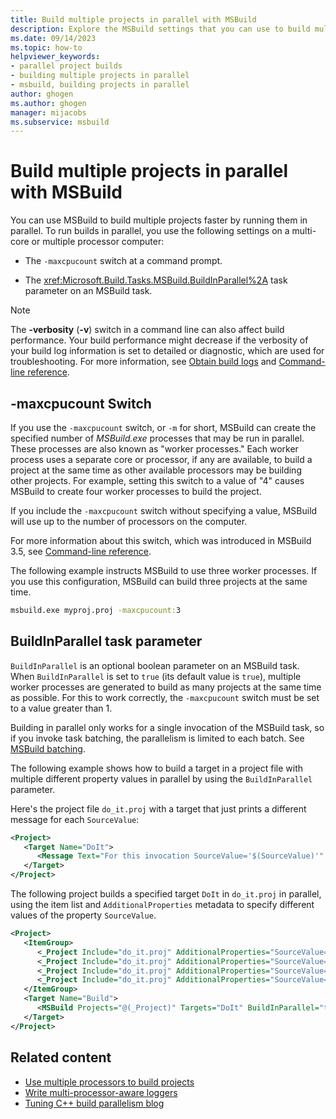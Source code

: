 ```yaml
---
title: Build multiple projects in parallel with MSBuild
description: Explore the MSBuild settings that you can use to build multiple projects faster by running them in parallel in Visual Studio.
ms.date: 09/14/2023
ms.topic: how-to
helpviewer_keywords:
- parallel project builds
- building multiple projects in parallel
- msbuild, building projects in parallel
author: ghogen
ms.author: ghogen
manager: mijacobs
ms.subservice: msbuild
---
```

# Build multiple projects in parallel with MSBuild

You can use MSBuild to build multiple projects faster by running them in parallel. To run builds in parallel, you use the following settings on a multi-core or multiple processor computer:

- The `-maxcpucount` switch at a command prompt.

- The <xref:Microsoft.Build.Tasks.MSBuild.BuildInParallel%2A> task parameter on an MSBuild task.

> [!NOTE]
> The **-verbosity** (**-v**) switch in a command line can also affect build performance. Your build performance might decrease if the verbosity of your build log information is set to detailed or diagnostic, which are used for troubleshooting. For more information, see [Obtain build logs](../msbuild/obtaining-build-logs-with-msbuild.md) and [Command-line reference](../msbuild/msbuild-command-line-reference.md).

## -maxcpucount Switch

If you use the `-maxcpucount` switch, or `-m` for short, MSBuild can create the specified number of *MSBuild.exe* processes that may be run in parallel. These processes are also known as "worker processes." Each worker process uses a separate core or processor, if any are available, to build a project at the same time as other available processors may be building other projects. For example, setting this switch to a value of "4" causes MSBuild to create four worker processes to build the project.

If you include the `-maxcpucount` switch without specifying a value, MSBuild will use up to the number of processors on the computer.

For more information about this switch, which was introduced in MSBuild 3.5, see [Command-line reference](../msbuild/msbuild-command-line-reference.md).

The following example instructs MSBuild to use three worker processes. If you use this configuration, MSBuild can build three projects at the same time.

```cmd
msbuild.exe myproj.proj -maxcpucount:3
```

## BuildInParallel task parameter

`BuildInParallel` is an optional boolean parameter on an MSBuild task. When `BuildInParallel` is set to `true` (its default value is `true`), multiple worker processes are generated to build as many projects at the same time as possible. For this to work correctly, the `-maxcpucount` switch must be set to a value greater than 1.

Building in parallel only works for a single invocation of the MSBuild task, so if you invoke task batching, the parallelism is limited to each batch. See [MSBuild batching](msbuild-batching.md).

The following example shows how to build a target in a project file with multiple different property values in parallel by using the `BuildInParallel` parameter.

Here's the project file `do_it.proj` with a target that just prints a different message for each `SourceValue`:

```xml
<Project>
   <Target Name="DoIt">
      <Message Text="For this invocation SourceValue='$(SourceValue)'" Importance="High" />
   </Target>
</Project>
```

The following project builds a specified target `DoIt` in `do_it.proj` in parallel, using the item list and `AdditionalProperties` metadata to specify different values of the property `SourceValue`.

```xml
<Project>
   <ItemGroup>
      <_Project Include="do_it.proj" AdditionalProperties="SourceValue=Test1" />
      <_Project Include="do_it.proj" AdditionalProperties="SourceValue=Test2" />
      <_Project Include="do_it.proj" AdditionalProperties="SourceValue=Test3" />
      <_Project Include="do_it.proj" AdditionalProperties="SourceValue=Test4" />
   </ItemGroup>
   <Target Name="Build">
      <MSBuild Projects="@(_Project)" Targets="DoIt" BuildInParallel="true" />
   </Target>
</Project>
```

## Related content

- [Use multiple processors to build projects](../msbuild/using-multiple-processors-to-build-projects.md)
- [Write multi-processor-aware loggers](../msbuild/writing-multi-processor-aware-loggers.md)
- [Tuning C++ build parallelism blog](https://devblogs.microsoft.com/visualstudio/tuning-c-build-parallelism-in-vs2010/)

